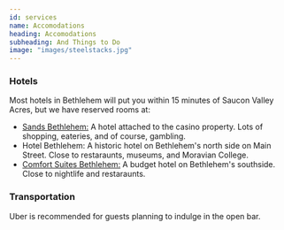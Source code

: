 ```yaml
---
id: services
name: Accomodations
heading: Accomodations
subheading: And Things to Do 
image: "images/steelstacks.jpg"
---
```


### Hotels

Most hotels in Bethlehem will put you within 15 minutes of Saucon Valley Acres, but we have reserved rooms at: 
- [Sands Bethlehem:](https://www.pasands.com/Accommodations.html) A hotel attached to the casino property. Lots of shopping, eateries, and of course, gambling. 
- Hotel Bethlehem: A historic hotel on Bethlehem's north side on Main Street. Close to restaraunts, museums, and Moravian College. 
- [Comfort Suites Bethlehem:](https://www.choicehotels.com/pennsylvania/bethlehem/comfort-suites-hotels/pa209) A budget hotel on Bethlehem's southside. Close to nightlife and restaraunts. 

### Transportation

Uber is recommended for guests planning to indulge in the open bar. 
